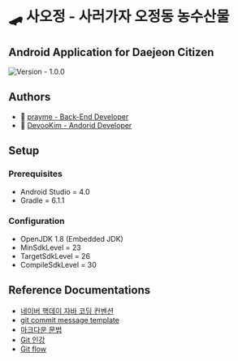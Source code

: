# 🛹 사오정 - 사러가자 오정동 농수산물
## Android Application for Daejeon Citizen
![Version - 1.0.0](https://img.shields.io/badge/Version-1.0.0-orange.svg)

## Authors
- 🍙 [prayme - Back-End Developer](dbfpzk142@gmail.com)
- 🍔 [DevooKim - Andorid Developer](https://github.com/DevooKim)


## Setup
### Prerequisites ###

* Android Studio = 4.0
* Gradle = 6.1.1 

### Configuration

* OpenJDK 1.8 (Embedded JDK)
* MinSdkLevel = 23
* TargetSdkLevel = 26
* CompileSdkLevel = 30

## Reference Documentations

* [네이버 핵데이 자바 코딩 컨벤션](https://naver.github.io/hackday-conventions-java/)
* [git commit message template](https://junwoo45.github.io/2020-02-06-commit_template/)
* [마크다운 문법](https://heropy.blog/2017/09/30/markdown/)
* [Git 인강](https://tacademy.skplanet.com/live/player/onlineLectureDetail.action?seq=171#sec2)
* [Git flow](https://gmlwjd9405.github.io/2018/05/11/types-of-git-branch.html)
